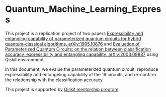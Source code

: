 # Quantum_Machine_Learning_Express

This project is a replication project of two papers [Expressibility and entangling capability of parameterized quantum circuits for hybrid quantum-classical algorithms, arXiv:1905.10876](https://arxiv.org/abs/1905.10876) and [Evaluation of Parameterized Quantum Circuits: on the relation between classification accuracy, expressibility and entangling capability, arXiv:2003.09887](https://arxiv.org/abs/2003.09887) using Qiskit environment.

In this document, we evalue the parameterized quantum circuit, reproduce expressibility and entangeling capability of the 19 circuits, and re-confirm the relationship with the classification accuracy. 

This project is supported by [Qiskit mentorship program](https://github.com/qiskit-community/qiskit-advocate-mentorship-program).
